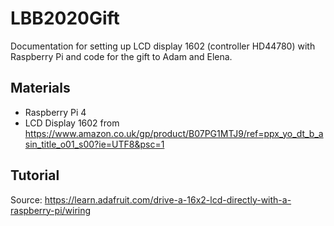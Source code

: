 # LBB2020Gift
Documentation for setting up LCD display 1602 (controller HD44780) with Raspberry Pi and code for the gift to Adam and Elena.

## Materials
- Raspberry Pi 4
- LCD Display 1602 from https://www.amazon.co.uk/gp/product/B07PG1MTJ9/ref=ppx_yo_dt_b_asin_title_o01_s00?ie=UTF8&psc=1

## Tutorial
Source: https://learn.adafruit.com/drive-a-16x2-lcd-directly-with-a-raspberry-pi/wiring
